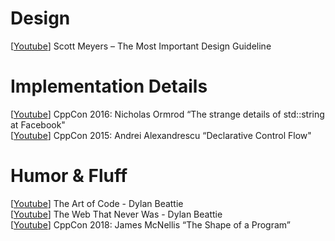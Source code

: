 # Design
\[[Youtube](https://youtu.be/5tg1ONG18H8)\]
Scott Meyers – The Most Important Design Guideline  

# Implementation Details
\[[Youtube](https://youtu.be/kPR8h4-qZdk)\]
CppCon 2016: Nicholas Ormrod “The strange details of std::string at Facebook"  
\[[Youtube](https://youtu.be/WjTrfoiB0MQ)\]
CppCon 2015: Andrei Alexandrescu “Declarative Control Flow"  

# Humor & Fluff
\[[Youtube](https://youtu.be/6avJHaC3C2U)\]
The Art of Code - Dylan Beattie  
\[[Youtube](https://youtu.be/8JOD1AQGqEg)\]
The Web That Never Was - Dylan Beattie  
\[[Youtube](https://youtu.be/P2lxGnbDkDI)\]
CppCon 2018: James McNellis “The Shape of a Program”  
